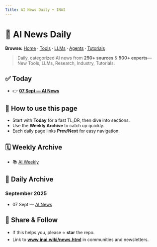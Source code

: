 ```yaml
---
Title: AI News Daily • INAI
---
```


# 📰 AI News Daily

**Browse:** [Home](index.md) · [Tools](tools.md) · [LLMs](llms.md) · [Agents](agents.md) · [Tutorials](tutorials.md)

> Daily, categorized AI news from **250+ sources** & **500+ experts**— New Tools, LLMs, Research, Industry, Tutorials.

## ✅ Today
- 👉 **[07 Sept — AI News](news/2025/2025-09-07.md)**

## 🔎 How to use this page
- Start with **Today** for a fast TL;DR, then dive into sections.
- Use the **Weekly Archive** to catch up quickly.
- Each daily page links **Prev/Next** for easy navigation.

## 🗓️ Weekly Archive
- 📚 [AI Weekly](weekly.md)

## 📅 Daily Archive
### September 2025
- 07 Sept — [AI News](news/2025/2025-09-07.md)


## 📣 Share & Follow
- If this helps you, please ⭐ **star** the repo.
- Link to **www.inai.wiki/news.html** in communities and newsletters.
